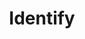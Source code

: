 ---
title: "Identify"
permalink: /spells/identify/
tags:
  - Spell
  - 1st Level
  - Divination
available_for:
  - Bard
  - Wizard
level: "1st Level"
school: "Divination"
range: "Touch"
comp:
  - V
  - S
  - M
material: "a pearl worth at least 100gp and an owl feather."
cast_time: "1 Minute"
ritual: true
description: |
  You choose one object that you must touch throughout the casting of the spell. If it is a magic item or some other magic-imbued object, you learn its properties and how to use them, whether it requires attunement to use, and how many charges it has, if any. You learn whether any spells are affecting the item and what they are. If the item was created by a spell, you learn which spell created it.

  If you instead touch a creature throughout the casting, you learn what spells, if any, are currently affecting it.
excerpt: "You choose one object that you must touch throughout the casting of the spell."
source: "Basic Rules"
---
